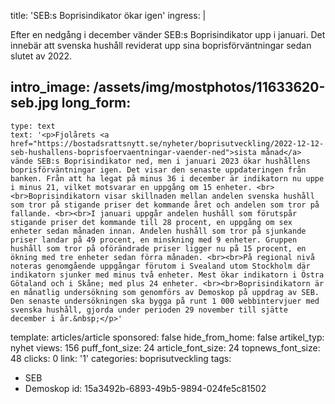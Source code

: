 title: 'SEB:s Boprisindikator ökar igen'
ingress: |
  <p>Efter en nedgång i december vänder SEB:s Boprisindikator upp i januari. Det innebär att svenska hushåll reviderat upp sina boprisförväntningar sedan slutet av 2022.
  </p>
  
intro_image: /assets/img/mostphotos/11633620-seb.jpg
long_form:
  -
    type: text
    text: '<p>Fjolårets <a href="https://bostadsrattsnytt.se/nyheter/boprisutveckling/2022-12-12-seb-hushallens-boprisfoervaentningar-vaender-ned">sista månad</a> vände SEB:s Boprisindikator ned, men i januari 2023 ökar hushållens boprisförväntningar igen. Det visar den senaste uppdateringen från banken. Från att ha legat på minus 36 i december är indikatorn nu uppe i minus 21, vilket motsvarar en uppgång om 15 enheter. <br><br>Boprisindikatorn visar skillnaden mellan andelen svenska hushåll som tror på stigande priser det kommande året och andelen som tror på fallande. <br><br>I januari uppgår andelen hushåll som förutspår stigande priser det kommande till 28 procent, en uppgång om sex enheter sedan månaden innan. Andelen hushåll som tror på sjunkande priser landar på 49 procent, en minskning med 9 enheter. Gruppen hushåll som tror på oförändrade priser ligger nu på 15 procent, en ökning med tre enheter sedan förra månaden. <br><br>På regional nivå noteras genomgående uppgångar förutom i Svealand utom Stockholm där indikatorn sjunker med minus två enheter. Mest ökar indikatorn i Östra Götaland och i Skåne; med plus 24 enheter. <br><br>Boprisindikatorn är en månatlig undersökning som genomförs av Demoskop på uppdrag av SEB. Den senaste undersökningen ska bygga på runt 1 000 webbintervjuer med svenska hushåll, gjorda under perioden 29 november till sjätte december i år.&nbsp;</p>'
template: articles/article
sponsored: false
hide_from_home: false
artikel_typ: nyhet
views: 156
puff_font_size: 24
article_font_size: 24
topnews_font_size: 48
clicks: 0
link: '1'
categories: boprisutveckling
tags:
  - SEB
  - Demoskop
id: 15a3492b-6893-49b5-9894-024fe5c81502
